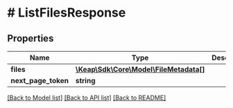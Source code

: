 # # ListFilesResponse

## Properties

Name | Type | Description | Notes
------------ | ------------- | ------------- | -------------
**files** | [**\Keap\Sdk\Core\Model\FileMetadata[]**](FileMetadata.md) |  | [optional]
**next_page_token** | **string** |  | [optional]

[[Back to Model list]](../../README.md#models) [[Back to API list]](../../README.md#endpoints) [[Back to README]](../../README.md)
